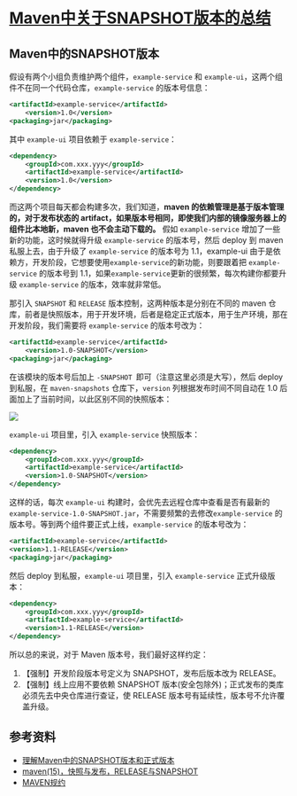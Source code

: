 # [Maven中关于SNAPSHOT版本的总结](https://github.com/superleeyom/blog/issues/22)

## Maven中的SNAPSHOT版本

假设有两个小组负责维护两个组件，`example-service` 和 `example-ui`，这两个组件不在同一个代码仓库，`example-service` 的版本号信息：

```xml
<artifactId>example-service</artifactId>
	<version>1.0</version>
<packaging>jar</packaging>
```

其中 `example-ui` 项目依赖于 `example-service`：

```xml
<dependency>
	<groupId>com.xxx.yyy</groupId>
	<artifactId>example-service</artifactId>
	<version>1.0</version>
</dependency>
```

而这两个项目每天都会构建多次，我们知道，**maven 的依赖管理是基于版本管理的，对于发布状态的 artifact，如果版本号相同，即使我们内部的镜像服务器上的组件比本地新，maven 也不会主动下载的。** 假如 `example-service` 增加了一些新的功能，这时候就得升级 `example-service` 的版本号，然后 deploy 到 maven 私服上去，由于升级了 `example-service` 的版本号为 1.1，example-ui 由于是依赖方，开发阶段，它想要使用`example-service`的新功能，则要跟着把 `example-service` 的版本号到 1.1，如果`example-service`更新的很频繁，每次构建你都要升级 `example-service` 的版本，效率就非常低。

那引入 `SNAPSHOT` 和 `RELEASE` 版本控制，这两种版本是分别在不同的 maven 仓库，前者是快照版本，用于开发环境，后者是稳定正式版本，用于生产环境，那在开发阶段，我们需要将 `example-service` 的版本号改为：

```xml
<artifactId>example-service</artifactId>
	<version>1.0-SNAPSHOT</version>
<packaging>jar</packaging>
```

在该模块的版本号后加上 `-SNAPSHOT `即可（注意这里必须是大写），然后 deploy 到私服，在 `maven-snapshots` 仓库下，`version` 列根据发布时间不同自动在 1.0 后面加上了当前时间，以此区别不同的快照版本：

![](https://raw.githubusercontent.com/superleeyom/blog/main/img/20210223170842.png)

`example-ui` 项目里，引入 `example-service` 快照版本：

```xml
<dependency>
	<groupId>com.xxx.yyy</groupId>
	<artifactId>example-service</artifactId>
	<version>1.0-SNAPSHOT</version>
</dependency>
```

这样的话，每次 `example-ui` 构建时，会优先去远程仓库中查看是否有最新的 `example-service-1.0-SNAPSHOT.jar`，不需要频繁的去修改`example-service` 的版本号。等到两个组件要正式上线，`example-service` 的版本号改为：

```xml
<artifactId>example-service</artifactId>
<version>1.1-RELEASE</version>
<packaging>jar</packaging>
```

然后 deploy 到私服，`example-ui` 项目里，引入 `example-service` 正式升级版本：

```xml
<dependency>
	<groupId>com.xxx.yyy</groupId>
	<artifactId>example-service</artifactId>
	<version>1.1-RELEASE</version>
</dependency>
```

所以总的来说，对于 Maven 版本号，我们最好这样约定：

1. 【强制】开发阶段版本号定义为 SNAPSHOT，发布后版本改为 RELEASE。
2. 【强制】线上应用不要依赖 SNAPSHOT 版本(安全包除外)；正式发布的类库必须先去中央仓库进行查证，使 RELEASE 版本号有延续性，版本号不允许覆盖升级。

## 参考资料

- [理解Maven中的SNAPSHOT版本和正式版本](http://www.huangbowen.net/blog/2016/01/29/understand-official-version-and-snapshot-version-in-maven/)
- [maven(15)，快照与发布，RELEASE与SNAPSHOT](https://blog.csdn.net/wangb_java/article/details/66000956)
- [MAVEN规约](https://caosg.gitbooks.io/java-devepment-rules/content/project/maven.html)

